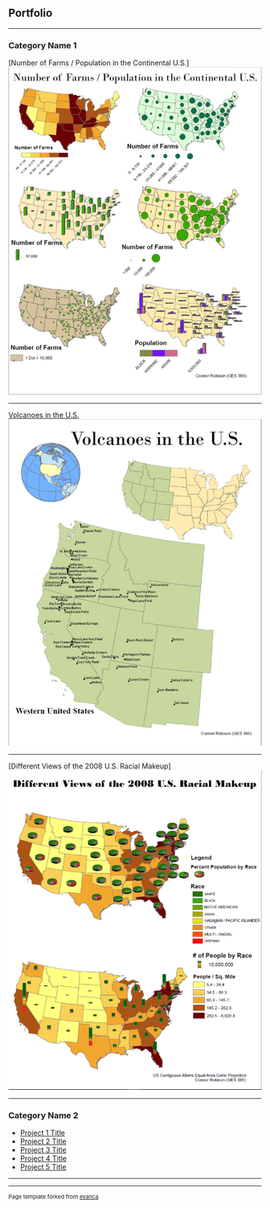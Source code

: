 ## Portfolio

---

### Category Name 1 

[Number of Farms / Population in the Continental U.S.]
<img src="Projects_486/Farms.PNG?raw=true"/>

---
[Volcanoes in the U.S.](/pdf/LAB_1_Robison.pdf)
<img src="Projects_486/Volcanoes.PNG?raw=true"/>

---
[Different Views of the 2008 U.S. Racial Makeup]
<img src="Projects_486/2008.PNG?raw=true"/>

---

### Category Name 2

- [Project 1 Title](http://example.com/)
- [Project 2 Title](http://example.com/)
- [Project 3 Title](http://example.com/)
- [Project 4 Title](http://example.com/)
- [Project 5 Title](http://example.com/)

---




---
<p style="font-size:11px">Page template forked from <a href="https://github.com/evanca/quick-portfolio">evanca</a></p>
<!-- Remove above link if you don't want to attibute -->
